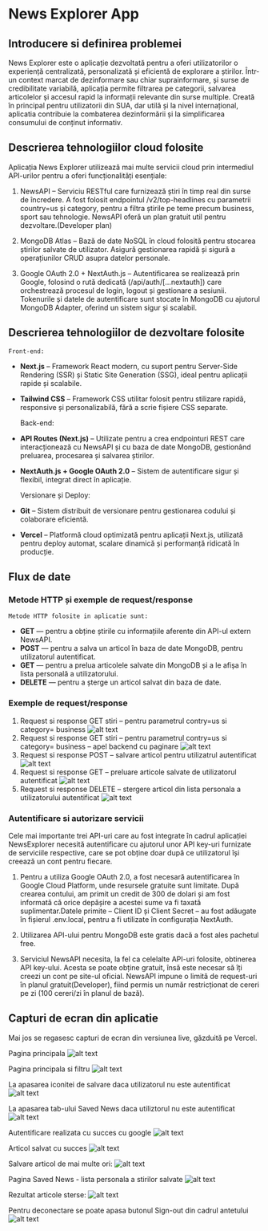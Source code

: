 # News Explorer App

## Introducere si definirea problemei
News Explorer este o aplicație dezvoltată pentru a oferi utilizatorilor o experiență centralizată, personalizată și eficientă de explorare a știrilor. Într-un context marcat de dezinformare sau chiar suprainformare, și surse de credibilitate variabilă, aplicația permite filtrarea pe categorii, salvarea articolelor și accesul rapid la informații relevante din surse multiple. Creată în principal pentru utilizatorii din SUA, dar utilă și la nivel internațional, aplicatia contribuie la combaterea dezinformării și la simplificarea consumului de conținut informativ.

## Descrierea tehnologiilor cloud folosite 
Aplicația News Explorer utilizează mai multe servicii cloud prin intermediul API-urilor pentru a oferi funcționalități esențiale:

1. NewsAPI – Serviciu RESTful care furnizează știri în timp real din surse de încredere. A fost folosit endpointul /v2/top-headlines cu parametrii country=us și category, pentru a filtra știrile pe teme precum business, sport sau tehnologie. NewsAPI oferă un plan gratuit util pentru dezvoltare.(Developer plan)

2. MongoDB Atlas – Bază de date NoSQL în cloud folosită pentru stocarea știrilor salvate de utilizator. Asigură gestionarea rapidă și sigură a operațiunilor CRUD asupra datelor personale.

3. Google OAuth 2.0 + NextAuth.js – Autentificarea se realizează prin Google, folosind o rută dedicată (/api/auth/[...nextauth]) care orchestrează procesul de login, logout și gestionare a sesiunii. Tokenurile și datele de autentificare sunt stocate în MongoDB cu ajutorul MongoDB Adapter, oferind un sistem sigur și scalabil.


## Descrierea tehnologiilor de dezvoltare folosite
    Front-end:
- **Next.js** – Framework React modern, cu suport pentru Server-Side Rendering (SSR) și Static Site Generation (SSG), ideal pentru aplicații rapide și scalabile.
- **Tailwind CSS** – Framework CSS utilitar folosit pentru stilizare rapidă, responsive și personalizabilă, fără a scrie fișiere CSS separate.

    Back-end:
- **API Routes (Next.js)** – Utilizate pentru a crea endpointuri REST care interacționează cu NewsAPI și cu baza de date MongoDB, gestionând preluarea, procesarea și salvarea știrilor.
- **NextAuth.js + Google OAuth 2.0** – Sistem de autentificare sigur și flexibil, integrat direct în aplicație.

    Versionare și Deploy:
- **Git**  – Sistem distribuit de versionare pentru gestionarea codului și colaborare eficientă.
- **Vercel** – Platformă cloud optimizată pentru aplicații Next.js, utilizată pentru deploy automat, scalare dinamică și performanță ridicată în producție.

## Flux de date 
### Metode HTTP și exemple de request/response
    Metode HTTP folosite in aplicatie sunt:
- **GET** — pentru a obține știrile cu informațiile aferente din API-ul extern NewsAPI.
- **POST** — pentru a salva un articol în baza de date MongoDB, pentru utilizatorul
autentificat.
- **GET** — pentru a prelua articolele salvate din MongoDB și a le afișa în lista personală
a utilizatorului.
- **DELETE** — pentru a șterge un articol salvat din baza de date.

### Exemple de request/response 
1. Request si response  GET stiri – pentru parametrul contry=us si category= business 
![alt text](public/images/image-1.png)
2. Request si response GET stiri – pentru parametrul contry=us si category= business – apel backend cu paginare
![alt text](public/images/image-2.png)
3. Request si response  POST – salvare articol pentru utilizatrul autentificat
![alt text](public/images/image-3.png)
4. Request si response GET – preluare articole salvate de utilizatorul autentificat
![alt text](public/images/image-4.png)
5. Request si response DELETE – stergere articol din lista personala a utilizatorului autentificat
![alt text](public/images/image-5.png)



### Autentificare si autorizare servicii
Cele mai importante trei API-uri care au fost integrate în cadrul aplicației NewsExplorer necesită autentificare cu ajutorul unor API key-uri furnizate de serviciile respective, care se pot obține doar după ce utilizatorul își creează un cont pentru fiecare.

1. Pentru a utiliza Google OAuth 2.0, a fost necesară autentificarea în Google Cloud Platform, unde resursele gratuite sunt limitate. După crearea contului, am primit un credit de 300 de dolari și am fost informată că orice depășire a acestei sume va fi taxată suplimentar.Datele primite – Client ID și Client Secret – au fost adăugate în fișierul .env.local, pentru a fi utilizate în configurația NextAuth.

2. Utilizarea API-ului pentru MongoDB este gratis dacă a fost ales pachetul free.

3. Serviciul NewsAPI necesita, la fel ca celelalte API-uri folosite, obtinerea API key-ului. Acesta se poate obține gratuit, însă este necesar să îți creezi un cont pe site-ul oficial. NewsAPI impune o limită de request-uri în planul gratuit(Developer), fiind permis un număr restricționat de cereri pe zi (100 cereri/zi în planul de bază).


## Capturi de ecran din aplicatie 
Mai jos se regasesc capturi de ecran din versiunea live, găzduită pe Vercel.

Pagina principala
![alt text](public/images/image-6.png)

Pagina principala si filtru
![alt text](public/images/image-7.png)

La apasarea iconitei de salvare daca utilizatorul nu este autentificat
![alt text](public/images/image-8.png)

La apasarea tab-ului Saved News daca utiliztorul nu este autentificat 
![alt text](public/images/image-9.png)

Autentificare realizata cu succes cu google 
![alt text](public/images/image-10.png)

Articol salvat cu succes 
![alt text](public/images/image-11.png)

Salvare articol de mai multe ori:
![alt text](public/images/image-12.png)

Pagina Saved News - lista personala a stirilor salvate 
![alt text](public/images/image-13.png)

Rezultat articole sterse:
![alt text](public/images/image-14.png)

Pentru deconectare se poate apasa butonul Sign-out din cadrul antetului
![alt text](public/images/image-15.png)
